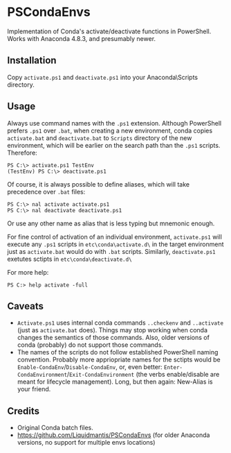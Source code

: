 # PSCondaEnvs

Implementation of Conda's activate/deactivate functions in PowerShell.
Works with Anaconda 4.8.3, and presumably newer.


## Installation

Copy `activate.ps1` and `deactivate.ps1` into your Anaconda\Scripts directory.

## Usage

Always use command names with the `.ps1` extension. 
Although PowerShell prefers `.ps1` over `.bat`, when creating a new environment, conda copies `activate.bat` and `deactivate.bat` to `Scripts` directory of the new environment, which will be earlier on the search path than the `.ps1` scripts. Therefore: 
```
PS C:\> activate.ps1 TestEnv
(TestEnv) PS C:\> deactivate.ps1
```

Of course, it is always possible to define aliases, which will take precedence over `.bat` files:
```
PS C:\> nal activate activate.ps1
PS C:\> nal deactivate deactivate.ps1
```
Or use any other name as alias that is less typing but mnemonic enough.

For fine control of activation of an individual environment, `activate.ps1` will execute any `.ps1` scripts in `etc\conda\activate.d\` in the target environment just as `activate.bat` would do with `.bat` scripts.
Similarly, `deactivate.ps1` exetutes sctipts in `etc\conda\deactivate.d\`

For more help:
```
PS C:> help activate -full
```

## Caveats

* `Activate.ps1` uses internal conda commands `..checkenv` and `..activate` (just as `activate.bat` does). Things may stop working when conda changes the semantics of those commands. Also, older versions of conda (probably) do not support those commands.
* The names of the scripts do not follow established PowerShell naming convention. Probably more appriopriate names for the sctipts would be `Enable-CondaEnv`/`Disable-CondaEnv`, or, even better: `Enter-CondaEnvironment`/`Exit-CondaEnvironment` (the verbs enable/disable are meant for lifecycle management). Long, but then again: New-Alias is your friend.

## Credits

* Original Conda batch files.
* <https://github.com/Liquidmantis/PSCondaEnvs> (for older Anaconda versions, no support for multiple envs locations)
